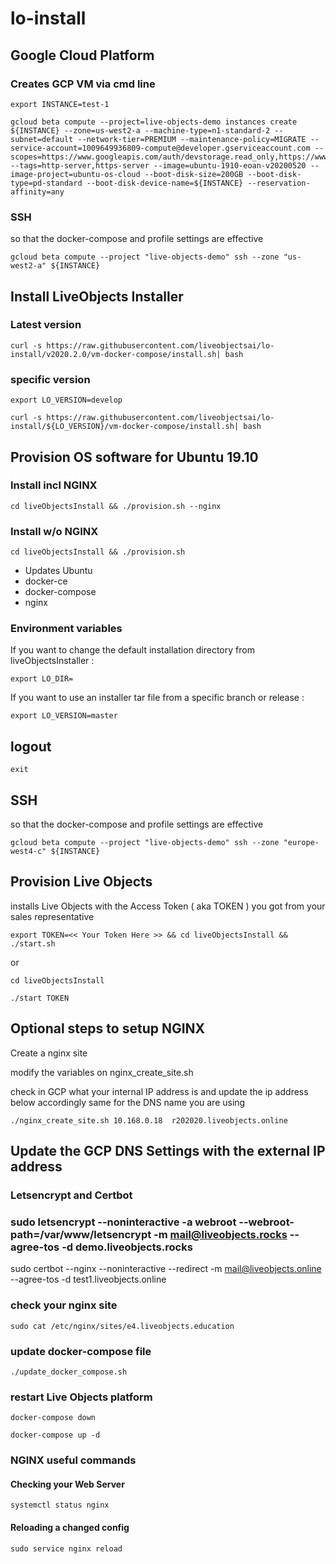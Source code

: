 # lo-install

## Google Cloud Platform
### Creates GCP VM via cmd line

```
export INSTANCE=test-1
```

```
gcloud beta compute --project=live-objects-demo instances create ${INSTANCE} --zone=us-west2-a --machine-type=n1-standard-2 --subnet=default --network-tier=PREMIUM --maintenance-policy=MIGRATE --service-account=1009649936809-compute@developer.gserviceaccount.com --scopes=https://www.googleapis.com/auth/devstorage.read_only,https://www.googleapis.com/auth/logging.write,https://www.googleapis.com/auth/monitoring.write,https://www.googleapis.com/auth/servicecontrol,https://www.googleapis.com/auth/service.management.readonly,https://www.googleapis.com/auth/trace.append --tags=http-server,https-server --image=ubuntu-1910-eoan-v20200520 --image-project=ubuntu-os-cloud --boot-disk-size=200GB --boot-disk-type=pd-standard --boot-disk-device-name=${INSTANCE} --reservation-affinity=any
```

### SSH

so that the docker-compose and profile settings are effective

```
gcloud beta compute --project "live-objects-demo" ssh --zone "us-west2-a" ${INSTANCE}
```

## Install LiveObjects Installer 
### Latest version
```
curl -s https://raw.githubusercontent.com/liveobjectsai/lo-install/v2020.2.0/vm-docker-compose/install.sh| bash
```

### specific version

```
export LO_VERSION=develop
```

```
curl -s https://raw.githubusercontent.com/liveobjectsai/lo-install/${LO_VERSION}/vm-docker-compose/install.sh| bash
```

## Provision OS software for  Ubuntu 19.10


### Install incl NGINX

```
cd liveObjectsInstall && ./provision.sh --nginx
```

### Install w/o NGINX

```
cd liveObjectsInstall && ./provision.sh
```



* Updates Ubuntu
* docker-ce
* docker-compose
* nginx

### Environment variables 

If you want to change the default installation directory from liveObjectsInstaller :

```
export LO_DIR=
```

If you want to use an installer tar file from a specific branch or release :

```
export LO_VERSION=master
```

## logout 

```
exit
```

## SSH

so that the docker-compose and profile settings are effective

```
gcloud beta compute --project "live-objects-demo" ssh --zone "europe-west4-c" ${INSTANCE}
```


## Provision Live Objects

installs Live Objects with the Access Token ( aka TOKEN ) you got from your sales representative

```
export TOKEN=<< Your Token Here >> && cd liveObjectsInstall && ./start.sh
```

or 

```
cd liveObjectsInstall

./start TOKEN

```

## Optional steps to setup NGINX 

Create a nginx site

modify the variables on nginx_create_site.sh

check in GCP what your internal IP address is and update the ip address below accordingly same for the DNS name you are using

```
./nginx_create_site.sh 10.168.0.18  r202020.liveobjects.online
```

## Update the GCP DNS Settings with the external IP address

### Letsencrypt and Certbot

### sudo letsencrypt --noninteractive -a webroot --webroot-path=/var/www/letsencrypt -m mail@liveobjects.rocks --agree-tos -d demo.liveobjects.rocks

sudo certbot --nginx --noninteractive --redirect -m mail@liveobjects.online --agree-tos -d test1.liveobjects.online

### check your nginx site 

```
sudo cat /etc/nginx/sites/e4.liveobjects.education 
```

### update docker-compose file

```
./update_docker_compose.sh 
```

### restart Live Objects platform

```
docker-compose down
```

```
docker-compose up -d
```

### NGINX useful commands

#### Checking your Web Server

```
systemctl status nginx
```

#### Reloading a changed config
```
sudo service nginx reload
```